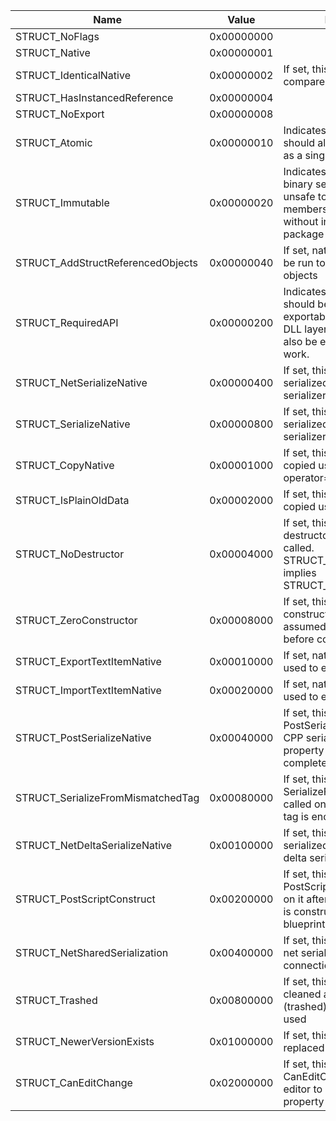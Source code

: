 |Name                                |Value               |Description                                                                                                                                                                                                                                                     |USTRUCT                                                                                                                   |
|------------------------------------|--------------------|----------------------------------------------------------------------------------------------------------------------------------------------------------------------------------------------------------------------------------------------------------------|--------------------------------------------------------------------------------------------------------------------------|
|STRUCT_NoFlags                      |0x00000000          |                                                                                                                                                                                                                                                                |                                                                                                                          |
|STRUCT_Native                       |0x00000001          |                                                                                                                                                                                                                                                                |                                                                                                                          |
|STRUCT_IdenticalNative              |0x00000002          |If set, this struct will be compared using native code                                                                                                                                                                                                          |                                                                                                                          |
|STRUCT_HasInstancedReference        |0x00000004          |                                                                                                                                                                                                                                                                |                                                                                                                          |
|STRUCT_NoExport                     |0x00000008          |                                                                                                                                                                                                                                                                |                                                                                                                          |
|STRUCT_Atomic                       |0x00000010          |Indicates that this struct should always be serialized as a single unit                                                                                                                                                                                         |Atomic (Specifier/USTRUCT/Atomic.md)                                                                                      |
|STRUCT_Immutable                    |0x00000020          |Indicates that this struct uses binary serialization; it is unsafe to add/remove members from this struct without incrementing the package version                                                                                                              |immutable (Specifier/USTRUCT/immutable.md)                                                                                |
|STRUCT_AddStructReferencedObjects   |0x00000040          |If set, native code needs to be run to find referenced objects                                                                                                                                                                                                  |                                                                                                                          |
|STRUCT_RequiredAPI                  |0x00000200          |Indicates that this struct should be exportable/importable at the DLL layer. Base structs must also be exportable for this to work.                                                                                                                             |                                                                                                                          |
|STRUCT_NetSerializeNative           |0x00000400          |If set, this struct will be serialized using the CPP net serializer                                                                                                                                                                                             |                                                                                                                          |
|STRUCT_SerializeNative              |0x00000800          |If set, this struct will be serialized using the CPP serializer                                                                                                                                                                                                 |                                                                                                                          |
|STRUCT_CopyNative                   |0x00001000          |If set, this struct will be copied using the CPP operator=                                                                                                                                                                                                      |                                                                                                                          |
|STRUCT_IsPlainOldData               |0x00002000          |If set, this struct will be copied using memcpy                                                                                                                                                                                                                 |                                                                                                                          |
|STRUCT_NoDestructor                 |0x00004000          |If set, this struct has no destructor and non will be called. STRUCT_IsPlainOldData implies STRUCT_NoDestructor                                                                                                                                                 |                                                                                                                          |
|STRUCT_ZeroConstructor              |0x00008000          |If set, this struct will not be constructed because it is assumed that memory is zero before construction.                                                                                                                                                      |                                                                                                                          |
|STRUCT_ExportTextItemNative         |0x00010000          |If set, native code will be used to export text                                                                                                                                                                                                                 |                                                                                                                          |
|STRUCT_ImportTextItemNative         |0x00020000          |If set, native code will be used to export text                                                                                                                                                                                                                 |                                                                                                                          |
|STRUCT_PostSerializeNative          |0x00040000          |If set, this struct will have PostSerialize called on it after CPP serializer or tagged property serialization is complete                                                                                                                                      |                                                                                                                          |
|STRUCT_SerializeFromMismatchedTag   |0x00080000          |If set, this struct will have SerializeFromMismatchedTag called on it if a mismatched tag is encountered.                                                                                                                                                       |                                                                                                                          |
|STRUCT_NetDeltaSerializeNative      |0x00100000          |If set, this struct will be serialized using the CPP net delta serializer                                                                                                                                                                                       |                                                                                                                          |
|STRUCT_PostScriptConstruct          |0x00200000          |If set, this struct will be have PostScriptConstruct called on it after a temporary object is constructed in a running blueprint                                                                                                                                |                                                                                                                          |
|STRUCT_NetSharedSerialization       |0x00400000          |If set, this struct can share net serialization state across connections                                                                                                                                                                                        |                                                                                                                          |
|STRUCT_Trashed                      |0x00800000          |If set, this struct has been cleaned and sanitized (trashed) and should not be used                                                                                                                                                                             |                                                                                                                          |
|STRUCT_NewerVersionExists           |0x01000000          |If set, this structure has been replaced via reinstancing                                                                                                                                                                                                       |                                                                                                                          |
|STRUCT_CanEditChange                |0x02000000          |If set, this struct will have CanEditChange on it in the editor to determine if a child property can be edited                                                                                                                                                  |                                                                                                                          |
